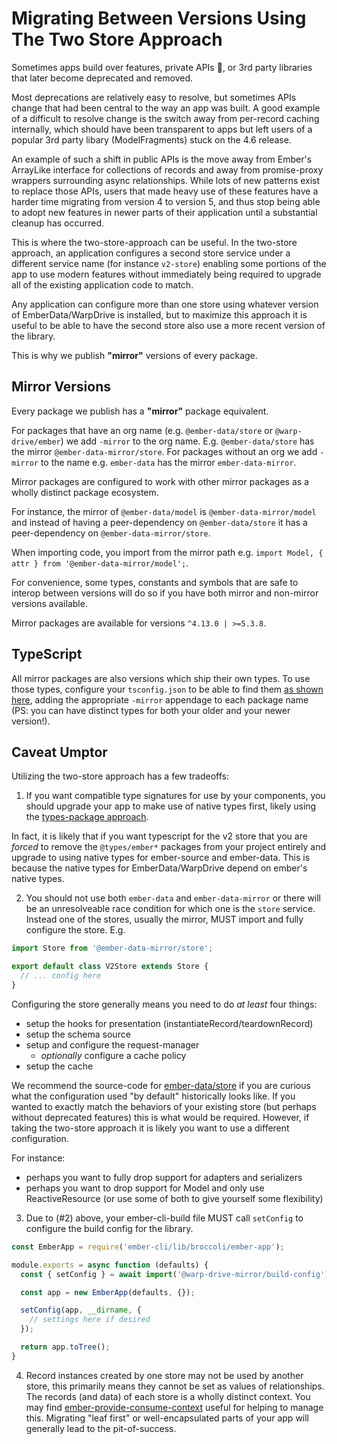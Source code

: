 # Migrating Between Versions Using The Two Store Approach

Sometimes apps build over features, private APIs 🙈, or 3rd party libraries that later become deprecated and removed.

Most deprecations are relatively easy to resolve, but sometimes APIs change that had been central to the way an app was built. A good example of a difficult to resolve change is the switch away from per-record caching internally, which should have been transparent to apps but left users of a popular 3rd party libary (ModelFragments) stuck on the 4.6 release.

An example of such a shift in public APIs is the move away from Ember's ArrayLike interface for collections of records and away from promise-proxy wrappers surrounding async relationships. While lots of new patterns exist to replace those APIs, users that made heavy use of these features have a harder time migrating from version 4 to version 5, and thus stop being able to adopt new features in newer parts of their application until a substantial cleanup has occurred.

This is where the two-store-approach can be useful. In the two-store approach, an application configures a second store service under a different service name (for instance `v2-store`) enabling some portions of the app to use modern features without immediately being required to upgrade all of the existing application code to match.

Any application can configure more than one store using whatever version of EmberData/WarpDrive is installed, but to maximize this approach it is useful to be able to have the second store also use a more recent version of the library.

This is why we publish **"mirror"** versions of every package.

## Mirror Versions

Every package we publish has a **"mirror"** package equivalent.

For packages that have an org name (e.g. `@ember-data/store` or `@warp-drive/ember`) we add `-mirror` to the org name. E.g. `@ember-data/store` has the mirror `@ember-data-mirror/store`. For packages without an org we add `-mirror` to the name e.g. `ember-data` has the mirror `ember-data-mirror`.

Mirror packages are configured to work with other mirror packages as a wholly distinct package ecosystem.

For instance, the mirror of `@ember-data/model` is `@ember-data-mirror/model` and instead of having a peer-dependency on `@ember-data/store` it has a peer-dependency on `@ember-data-mirror/store`.

When importing code, you import from the mirror path e.g. `import Model, { attr } from '@ember-data-mirror/model';`.

For convenience, some types, constants and symbols that are safe to interop between versions will do so if you have both mirror and non-mirror versions available.

Mirror packages are available for versions `^4.13.0 | >=5.3.8`.

## TypeScript

All mirror packages are also versions which ship their own types. To use those types, configure your `tsconfig.json` to be able to find them [as shown here](../typescript/1-configuration.md#using-native-types), adding the appropriate `-mirror` appendage to each package name (PS: you can have distinct types for both your older and your newer version!).

## Caveat Umptor

Utilizing the two-store approach has a few tradeoffs:

1. If you want compatible type signatures for use by your components, you should upgrade your app to make use of native types first, likely using the [types-package approach](../typescript/0-installation.md#using-types-packages).

In fact, it is likely that if you want typescript for the v2 store that you are *forced* to remove the `@types/ember*` packages from your project entirely and upgrade to using native types for ember-source and ember-data. This is because the native types for EmberData/WarpDrive depend on ember's native types.

2. You should not use both `ember-data` and `ember-data-mirror` or there will be an unresolveable race condition for which one is the `store` service. Instead one of the stores, usually the mirror, MUST import and fully configure the store. E.g.

```ts
import Store from '@ember-data-mirror/store';

export default class V2Store extends Store {
  // ... config here
}
```

Configuring the store generally means you need to do *at least* four things:

- setup the hooks for presentation (instantiateRecord/teardownRecord)
- setup the schema source
- setup and configure the request-manager
  - *optionally* configure a cache policy
- setup the cache

We recommend the source-code for [ember-data/store](https://github.com/emberjs/data/blob/main/packages/-ember-data/src/store.ts) if you are curious what the configuration used "by default" historically looks like. If you wanted to exactly match the behaviors of your existing store (but perhaps without deprecated features) this is what would be required. However, if taking the two-store approach it is likely you want to use a different configuration.

For instance:

- perhaps you want to fully drop support for adapters and serializers
- perhaps you want to drop support for Model and only use ReactiveResource (or use some of both to give yourself some flexibility)

3. Due to (#2) above, your ember-cli-build file MUST call `setConfig` to configure the build config for the library.

```ts
const EmberApp = require('ember-cli/lib/broccoli/ember-app');

module.exports = async function (defaults) {
  const { setConfig } = await import('@warp-drive-mirror/build-config');

  const app = new EmberApp(defaults, {});

  setConfig(app, __dirname, {
    // settings here if desired
  });

  return app.toTree();
}
```

4. Record instances created by one store may not be used by another store, this primarily means they cannot be set as values of relationships. The records (and data) of each store is a wholly distinct context. You may find [ember-provide-consume-context](https://github.com/customerio/ember-provide-consume-context) useful for helping to manage this. Migrating "leaf first" or well-encapsulated parts of your app will generally lead to the pit-of-success.


